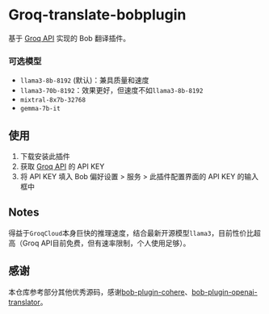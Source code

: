# Groq-translate-bobplugin



基于 [Groq API](https://console.groq.com/keys) 实现的 Bob 翻译插件。

### 可选模型

* `llama3-8b-8192` (默认)：兼具质量和速度
* `llama3-70b-8192`：效果更好，但速度不如`llama3-8b-8192`
* `mixtral-8x7b-32768`
* `gemma-7b-it`

## 使用

1. 下载安装此插件
2. 获取 [Groq API](https://console.groq.com/keys) 的 API KEY
5. 将 API KEY 填入 Bob 偏好设置 > 服务 > 此插件配置界面的 API KEY 的输入框中

## Notes

得益于`GroqCloud`本身巨快的推理速度，结合最新开源模型`llama3`，目前性价比超高（Groq API目前免费，但有速率限制，个人使用足够）。

## 感谢

本仓库参考部分其他优秀源码，感谢[bob-plugin-cohere](https://github.com/missuo/bob-plugin-cohere)、[bob-plugin-openai-translator](https://github.com/openai-translator/bob-plugin-openai-translator)。
